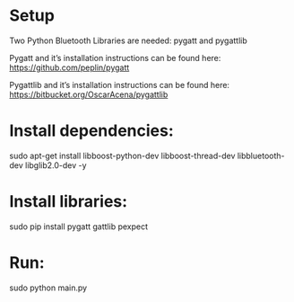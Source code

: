 # Setup

Two Python Bluetooth Libraries are needed: pygatt and pygattlib

Pygatt and it’s installation instructions can be found here:
https://github.com/peplin/pygatt

Pygattlib and it’s installation instructions can be found here:
https://bitbucket.org/OscarAcena/pygattlib


# Install dependencies:
sudo apt-get install libboost-python-dev libboost-thread-dev libbluetooth-dev libglib2.0-dev -y

# Install libraries:
sudo pip install pygatt gattlib pexpect

# Run:
sudo python main.py
